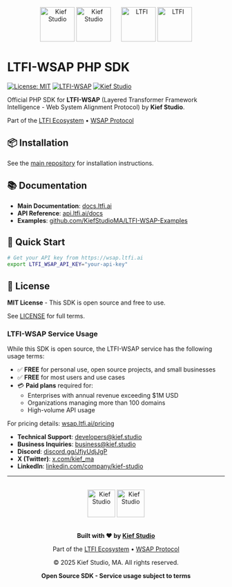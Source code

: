 <div align="center">
  <img src="https://github.com/KiefStudioMA/LTFI-WSAP/raw/main/assets/KS-FullLogo-DarkGrey-300dpi.png#gh-light-mode-only" alt="Kief Studio" height="80">
  <img src="https://github.com/KiefStudioMA/LTFI-WSAP/raw/main/assets/KS-FullLogo-LightSilver-300dpi.png#gh-dark-mode-only" alt="Kief Studio" height="80">
  &nbsp;&nbsp;&nbsp;&nbsp;
  <img src="https://github.com/KiefStudioMA/LTFI-WSAP/raw/main/assets/LTFI-Logo.png#gh-light-mode-only" alt="LTFI" height="80">
  <img src="https://github.com/KiefStudioMA/LTFI-WSAP/raw/main/assets/LTFI-Logo-White.png#gh-dark-mode-only" alt="LTFI" height="80">
</div>

# LTFI-WSAP PHP SDK

[![License: MIT](https://img.shields.io/badge/License-MIT-yellow.svg)](https://github.com/KiefStudioMA/ltfi-wsap-php/blob/main/LICENSE)
[![LTFI-WSAP](https://img.shields.io/badge/LTFI--WSAP-v2.0.0-blue.svg)](https://wsap.ltfi.ai)
[![Kief Studio](https://img.shields.io/badge/By-Kief%20Studio-green.svg)](https://kief.studio)

Official PHP SDK for **LTFI-WSAP** (Layered Transformer Framework Intelligence - Web System Alignment Protocol) by **Kief Studio**.

Part of the [LTFI Ecosystem](https://ltfi.ai) • [WSAP Protocol](https://wsap.ltfi.ai)

## 📦 Installation

See the [main repository](https://github.com/KiefStudioMA/LTFI-WSAP) for installation instructions.

## 📚 Documentation

- **Main Documentation**: [docs.ltfi.ai](https://docs.ltfi.ai)
- **API Reference**: [api.ltfi.ai/docs](https://api.ltfi.ai/docs)
- **Examples**: [github.com/KiefStudioMA/LTFI-WSAP-Examples](https://github.com/KiefStudioMA/LTFI-WSAP-Examples)

## 🔑 Quick Start

```bash
# Get your API key from https://wsap.ltfi.ai
export LTFI_WSAP_API_KEY="your-api-key"
```

## 📄 License

**MIT License** - This SDK is open source and free to use.

See [LICENSE](LICENSE) for full terms.

### LTFI-WSAP Service Usage

While this SDK is open source, the LTFI-WSAP service has the following usage terms:

- ✅ **FREE** for personal use, open source projects, and small businesses
- ✅ **FREE** for most users and use cases
- 💳 **Paid plans** required for:
  - Enterprises with annual revenue exceeding $1M USD
  - Organizations managing more than 100 domains
  - High-volume API usage

For pricing details: [wsap.ltfi.ai/pricing](https://wsap.ltfi.ai/pricing)

- **Technical Support**: developers@kief.studio
- **Business Inquiries**: business@kief.studio
- **Discord**: [discord.gg/JfjyUdjJgP](https://discord.gg/JfjyUdjJgP)
- **X (Twitter)**: [x.com/kief_ma](https://x.com/kief_ma)
- **LinkedIn**: [linkedin.com/company/kief-studio](https://www.linkedin.com/company/kief-studio/)

---

<div align="center">
  <br>
  <img src="https://github.com/KiefStudioMA/LTFI-WSAP/raw/main/assets/KS-icon-black-1024.png#gh-light-mode-only" alt="Kief Studio" width="64">
  <img src="https://github.com/KiefStudioMA/LTFI-WSAP/raw/main/assets/KS-icon-white-1024.png#gh-dark-mode-only" alt="Kief Studio" width="64">
  <br><br>
  
  **Built with ❤️ by [Kief Studio](https://kief.studio)**
  
  Part of the [LTFI Ecosystem](https://ltfi.ai) • [WSAP Protocol](https://wsap.ltfi.ai)
  
  © 2025 Kief Studio, MA. All rights reserved.
  
  **Open Source SDK - Service usage subject to terms**
</div>
